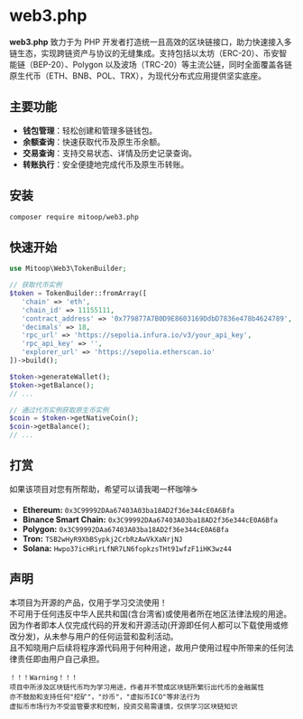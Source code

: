 # web3.php

**web3.php** 致力于为 PHP 开发者打造统一且高效的区块链接口，助力快速接入多链生态，实现跨链资产与协议的无缝集成。支持包括以太坊（ERC-20）、币安智能链（BEP-20）、Polygon 以及波场（TRC-20）等主流公链，同时全面覆盖各链原生代币（ETH、BNB、POL、TRX），为现代分布式应用提供坚实底座。

## 主要功能

- **钱包管理**：轻松创建和管理多链钱包。
- **余额查询**：快速获取代币及原生币余额。
- **交易查询**：支持交易状态、详情及历史记录查询。
- **转账执行**：安全便捷地完成代币及原生币转账。


## 安装

```bash
composer require mitoop/web3.php
```

## 快速开始

```php
use Mitoop\Web3\TokenBuilder;

// 获取代币实例
$token = TokenBuilder::fromArray([
   'chain' => 'eth',
   'chain_id' => 11155111,
   'contract_address' => '0x779877A7B0D9E8603169DdbD7836e478b4624789',
   'decimals' => 18,
   'rpc_url' => 'https://sepolia.infura.io/v3/your_api_key',
   'rpc_api_key' => '',
   'explorer_url' => 'https://sepolia.etherscan.io'
])->build();

$token->generateWallet();
$token->getBalance();
// ...

// 通过代币实例获取原生币实例
$coin = $token->getNativeCoin();
$coin->getBalance();
// ...
```

## 打赏

如果该项目对您有所帮助，希望可以请我喝一杯咖啡☕️

- **Ethereum:** `0x3C99992DAa67403A03ba18AD2f36e344cE0A6Bfa`
- **Binance Smart Chain:** `0x3C99992DAa67403A03ba18AD2f36e344cE0A6Bfa`
- **Polygon:** `0x3C99992DAa67403A03ba18AD2f36e344cE0A6Bfa`
- **Tron:** `TSB2wHyR9XbBSypkj2CrbRzAwVkXaNrjNJ`
- **Solana:** `Hwpo37icHRirLfNR7LN6fopkzsTHt91wfzF1iHK3wz44`

## 声明
本项目为开源的产品，仅用于学习交流使用！       
不可用于任何违反中华人民共和国(含台湾省)或使用者所在地区法律法规的用途。           
因为作者即本人仅完成代码的开发和开源活动(开源即任何人都可以下载使用或修改分发)，从未参与用户的任何运营和盈利活动。       
且不知晓用户后续将程序源代码用于何种用途，故用户使用过程中所带来的任何法律责任即由用户自己承担。
```
！！！Warning！！！
项目中所涉及区块链代币均为学习用途，作者并不赞成区块链所繁衍出代币的金融属性
亦不鼓励和支持任何"挖矿"，"炒币"，"虚拟币ICO"等非法行为
虚拟币市场行为不受监管要求和控制，投资交易需谨慎，仅供学习区块链知识
```
